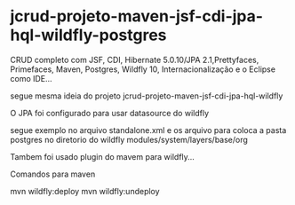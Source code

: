 # jcrud-projeto-maven-jsf-cdi-jpa-hql-wildfly-postgres
 CRUD completo com JSF, CDI, Hibernate 5.0.10/JPA 2.1,Prettyfaces, Primefaces, Maven, Postgres, Wildfly 10, Internacionalização e o Eclipse como IDE...

 segue mesma ideia do projeto jcrud-projeto-maven-jsf-cdi-jpa-hql-wildfly

 O JPA foi configurado para usar datasource do wildfly

segue exemplo no arquivo standalone.xml e os arquivo para coloca a pasta postgres no diretorio do wildfly modules/system/layers/base/org

Tambem foi usado plugin do mavem para wildfly...

 Comandos para maven

  mvn wildfly:deploy
  mvn wildfly:undeploy

